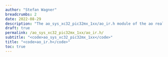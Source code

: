 ```yaml
---
author: "Stefan Wagner"
breadcrumbs: 2
date: 2022-08-29
description: "The ao_sys_xc32_pic32mx_1xx/ao_ir.h module of the ao real-time operating system."
draft: true
permalink: /ao_sys_xc32_pic32mx_1xx/ao_ir.h/ 
subtitle: "<code>ao_sys_xc32_pic32mx_1xx</code>"
title: "<code>ao_ir.h</code>"
toc: true
---
```


